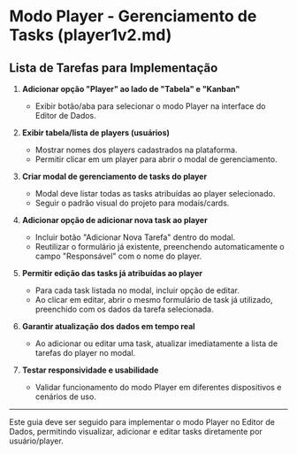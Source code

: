 # Modo Player - Gerenciamento de Tasks (player1v2.md)

## Lista de Tarefas para Implementação

1. **Adicionar opção "Player" ao lado de "Tabela" e "Kanban"**
   - Exibir botão/aba para selecionar o modo Player na interface do Editor de Dados.

2. **Exibir tabela/lista de players (usuários)**
   - Mostrar nomes dos players cadastrados na plataforma.
   - Permitir clicar em um player para abrir o modal de gerenciamento.

3. **Criar modal de gerenciamento de tasks do player**
   - Modal deve listar todas as tasks atribuídas ao player selecionado.
   - Seguir o padrão visual do projeto para modais/cards.

4. **Adicionar opção de adicionar nova task ao player**
   - Incluir botão "Adicionar Nova Tarefa" dentro do modal.
   - Reutilizar o formulário já existente, preenchendo automaticamente o campo "Responsável" com o nome do player.

5. **Permitir edição das tasks já atribuídas ao player**
   - Para cada task listada no modal, incluir opção de editar.
   - Ao clicar em editar, abrir o mesmo formulário de task já utilizado, preenchido com os dados da tarefa selecionada.

6. **Garantir atualização dos dados em tempo real**
   - Ao adicionar ou editar uma task, atualizar imediatamente a lista de tarefas do player no modal.

7. **Testar responsividade e usabilidade**
   - Validar funcionamento do modo Player em diferentes dispositivos e cenários de uso.

---

Este guia deve ser seguido para implementar o modo Player no Editor de Dados, permitindo visualizar, adicionar e editar tasks diretamente por usuário/player.